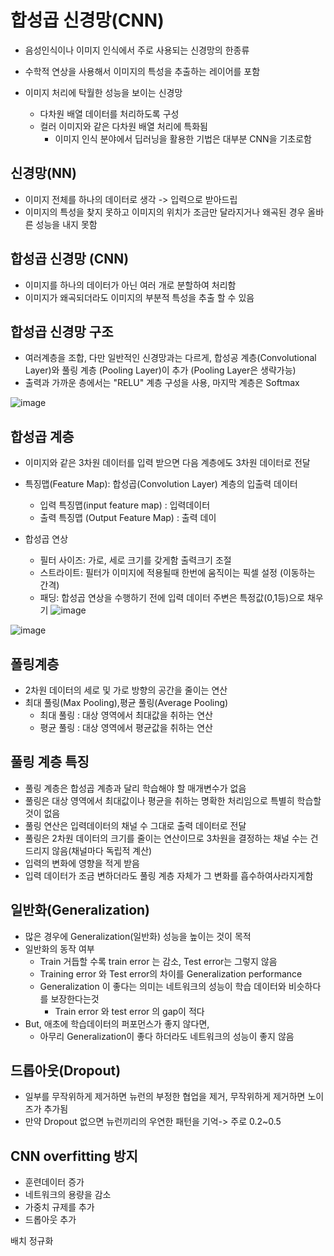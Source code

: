 # 합성곱 신경망(CNN)

  - 음성인식이나 이미지 인식에서 주로 사용되는 신경망의 한종류

  - 수학적 연상을 사용해서 이미지의 특성을 추출하는 레이어를 포함

  - 이미지 처리에 탁월한 성능을 보이는 신경망
    - 다차원 배열 데이터를 처리하도록 구성
    - 컬러 이미지와 같은 다차원 배열 처리에 특화됨
      - 이미지 인식 분야에서 딥러닝을 활용한 기법은 대부분 CNN을 기초로함

## 신경망(NN)
  - 이미지 전체를 하나의 데이터로 생각 -> 입력으로 받아드립
  - 이미지의 특성을 찾지 못하고 이미지의 위치가 조금만 달라지거나 왜곡된 경우 올바른 성능을 내지 못함

## 합성곱 신경망 (CNN)
  - 이미지를 하나의 데이터가 아닌 여러 개로 분할하여 처리함
  - 이미지가 왜곡되더라도 이미지의 부분적 특성을 추출 할 수 있음

## 합성곱 신경망 구조
  - 여러계층을 조합, 다만 일반적인 신경망과는 다르게, 합성공 계층(Convolutional Layer)와 풀링 계층 (Pooling Layer)이 추가 (Pooling Layer은 생략가능)
  - 출력과 가까운 층에서는 "RELU" 계층 구성을 사용, 마지막 계층은 Softmax

![image](https://user-images.githubusercontent.com/80855939/210292063-905e7db1-8c48-4997-b160-f9b250b4df73.png)


## 합성곱 계층
  - 이미지와 같은 3차원 데이터를 입력 받으면 다음 계층에도 3차원 데이터로 전달
  - 특징맵(Feature Map): 합성곱(Convolution Layer) 계층의 입출력 데이터
    - 입력 특징맵(input feature map) : 입력데이터
    - 출력 특징맵 (Output Feature Map) : 출력 데이
  
  - 합성곱 연상
    - 필터 사이즈: 가로, 세로 크기를 갖게함 출력크기 조절
    - 스트라이트: 필터가 이미지에 적용될때 한번에 움직이는 픽셀 설정 (이동하는 간격)
    - 패딩: 합성곱 연상을 수행하기 전에 입력 데이터 주변은 특정값(0,1등)으로 채우기
![image](https://user-images.githubusercontent.com/80855939/210292796-bd6e1327-151d-484b-ab3e-02ec6a0af5ff.png)



  ![image](https://user-images.githubusercontent.com/80855939/210292599-d319aae2-5cd5-4a1a-9a69-329e72bccb68.png)


## 폴링계층

  - 2차원 데이터의 세로 및 가로 방향의 공간을 줄이는 연산
  - 최대 풀링(Max Pooling),평균 풀링(Average Pooling)
    - 최대 풀링 : 대상 영역에서 최대값을 취하는 연산
    - 평균 풀링 : 대상 영역에서 평균값을 취하는 연산
    
## 풀링 계층 특징
  - 풀링 계층은 합성곱 계층과 달리 학습해야 할 매개변수가 없음
  - 풀링은 대상 영역에서 최대값이나 평균을 취하는 명확한 처리임으로 특별히 학습할 것이 없음
  - 풀링 연산은 입력데이터의 채널 수 그대로 출력 데이터로 전달
  - 풀링은 2차원 데이터의 크기를 줄이는 연산이므로 3차원을 결정하는 채널 수는 건드리지 않음(채널마다 독립적 계산)
  - 입력의 변화에 영향을 적게 받음
  - 입력 데이터가 조금 변하더라도 풀링 계층 자체가 그 변화를 흡수하여사라지게함


## 일반화(Generalization)
  - 많은 경우에 Generalization(일반화) 성능을 높이는 것이 목적
  - 일반화의 동작 여부
    - Train 거듭할 수록 train error 는 감소, Test error는 그렇지 않음
    - Training error 와 Test error의 차이를 Generalization performance
    - Generalization 이 좋다는 의미는 네트워크의 성능이 학습 데이터와 비슷하다를 보장한다는것
      - Train error 와 test error 의 gap이 적다
  - But, 애초에 학습데이터의 퍼포먼스가 좋지 않다면,
    - 아무리 Generalization이 좋다 하더라도 네트워크의 성능이 좋지 않음



## 드롭아웃(Dropout)
- 일부를 무작위하게 제거하면 뉴런의 부정한 협업을 제거, 무작위하게 제거하면 노이즈가 추가됨
- 만약 Dropout 없으면 뉴런끼리의 우연한 패턴을 기억-> 주로 0.2~0.5

## CNN overfitting 방지
- 훈련데이터 증가
- 네트워크의 용량을 감소
- 가중치 규제를 추가
- 드롭아웃 추가 


배치 정규화
